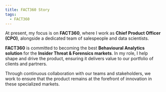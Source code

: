 ```yaml
---
title: FACT360 Story
tags:
  - FACT360
---
```



At present, my focus is on **FACT360**, where I work as **Chief Product Officer (CPO)**, alongside a dedicated team of salespeople and data scientists.

**FACT360** is committed to becoming the best **Behavioural Analytics solution** for the **Insider Threat & Forensics markets**. In my role, I help shape and drive the product, ensuring it delivers value to our portfolio of clients and partners.

Through continuous collaboration with our teams and stakeholders, we work to ensure that the product remains at the forefront of innovation in these specialized markets.

